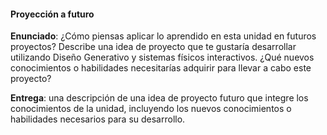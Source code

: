 #### Proyección a futuro

**Enunciado**: ¿Cómo piensas aplicar lo aprendido en esta unidad en futuros proyectos? 
Describe una idea de proyecto que te gustaría desarrollar utilizando Diseño Generativo y sistemas físicos interactivos. ¿Qué nuevos conocimientos o habilidades necesitarías adquirir para llevar a cabo este proyecto?

**Entrega**: una descripción de una idea de proyecto futuro que integre los conocimientos de la unidad, incluyendo los nuevos conocimientos o habilidades necesarios para su desarrollo.
